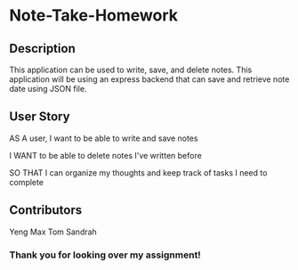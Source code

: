 # Note-Take-Homework

## Description
This application can be used to write, save, and delete notes. This application will be using an express backend that can save and retrieve note date using JSON file.

## User Story

AS A user, I want to be able to write and save notes

I WANT to be able to delete notes I've written before

SO THAT I can organize my thoughts and keep track of tasks I need to complete

## Contributors
Yeng
Max
Tom
Sandrah

### Thank you for looking over my assignment!